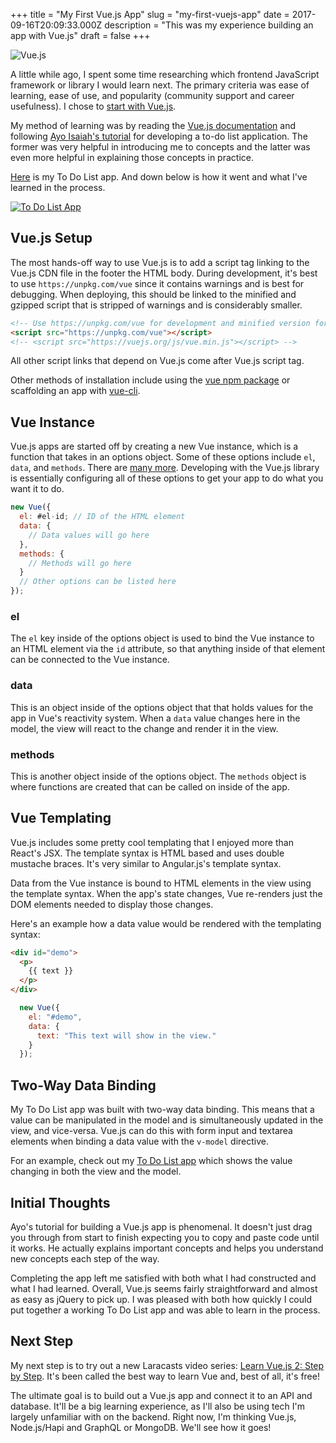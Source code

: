 +++
title = "My First Vue.js App"
slug = "my-first-vuejs-app"
date = 2017-09-16T20:09:33.000Z
description = "This was my experience building an app with Vue.js"
draft = false
+++

![Vue.js](images/blog/vuejs-logo.png)

A little while ago, I spent some time researching which frontend JavaScript framework or library I would learn next. The primary criteria was ease of learning, ease of use, and popularity (community support and career usefulness). I chose to [start with Vue.js](/blog/starting-with-vuejs).

My method of learning was by reading the [Vue.js documentation](https://vuejs.org/) and following [Ayo Isaiah's tutorial](https://ayoisaiah.com/vuejs-todolist-app/) for developing a to-do list application. The former was very helpful in introducing me to concepts and the latter was even more helpful in explaining those concepts in practice.

[Here](/to-do-list) is my To Do List app. And down below is how it went and what I've learned in the process.

[![To Do List App](to-do-list/images/to-do-list-screenshot.jpg)](/to-do-list)

## Vue.js Setup
The most hands-off way to use Vue.js is to add a script tag linking to the Vue.js CDN file in the footer the HTML body. During development, it's best to use `https://unpkg.com/vue` since it contains warnings and is best for debugging. When deploying, this should be linked to the minified and gzipped script that is stripped of warnings and is considerably smaller.

```html
<!-- Use https://unpkg.com/vue for development and minified version for production -->
<script src="https://unpkg.com/vue"></script>
<!-- <script src="https://vuejs.org/js/vue.min.js"></script> -->
```

All other script links that depend on Vue.js come after Vue.js script tag.

Other methods of installation include using the [vue npm package](https://www.npmjs.com/package/vue) or scaffolding an app with [vue-cli](https://github.com/vuejs/vue-cli).

## Vue Instance
Vue.js apps are started off by creating a new Vue instance, which is a function that takes in an options object. Some of these options include `el`, `data`, and `methods`. There are [many more](https://vuejs.org/v2/api/#Options-Data). Developing with the Vue.js library is essentially configuring all of these options to get your app to do what you want it to do.

```js
new Vue({
  el: #el-id; // ID of the HTML element
  data: {
    // Data values will go here
  },
  methods: {
    // Methods will go here
  }
  // Other options can be listed here
});
```

### el
The `el` key inside of the options object is used to bind the Vue instance to an HTML element via the `id` attribute, so that anything inside of that element can be connected to the Vue instance.

### data
This is an object inside of the options object that that holds values for the app in Vue's reactivity system. When a `data` value changes here in the model, the view will react to the change and render it in the view.

### methods
This is another object inside of the options object. The `methods` object is where functions are created that can be called on inside of the app.

## Vue Templating
Vue.js includes some pretty cool templating that I enjoyed more than React's JSX. The template syntax is HTML based and uses double mustache braces. It's very similar to Angular.js's template syntax.

Data from the Vue instance is bound to HTML elements in the view using the template syntax. When the app's state changes, Vue re-renders just the DOM elements needed to display those changes.

Here's an example how a data value would be rendered with the templating syntax:

```html
<div id="demo">
  <p>
    {{ text }}
  </p>
</div>
```

```js
  new Vue({
    el: "#demo",
    data: {
      text: "This text will show in the view."
    }
  });
```

## Two-Way Data Binding
My To Do List app was built with two-way data binding. This means that a value can be manipulated in the model and is simultaneously updated in the view, and vice-versa. Vue.js can do this with form input and textarea elements when binding a data value with the `v-model` directive.

For an example, check out my [To Do List app](/to-do-list) which shows the value changing in both the view and the model.

## Initial Thoughts
Ayo's tutorial for building a Vue.js app is phenomenal. It doesn't just drag you through from start to finish expecting you to copy and paste code until it works. He actually explains important concepts and helps you understand new concepts each step of the way.

Completing the app left me satisfied with both what I had constructed and what I had learned. Overall, Vue.js seems fairly straightforward and almost as easy as jQuery to pick up. I was pleased with both how quickly I could put together a working To Do List app and was able to learn in the process.

## Next Step
My next step is to try out a new Laracasts video series: [Learn Vue.js 2: Step by Step](https://laracasts.com/series/learn-vue-2-step-by-step). It's been called the best way to learn Vue and, best of all, it's free!

The ultimate goal is to build out a Vue.js app and connect it to an API and database. It'll be a big learning experience, as I'll also be using tech I'm largely unfamiliar with on the backend. Right now, I'm thinking Vue.js, Node.js/Hapi and GraphQL or MongoDB. We'll see how it goes!
